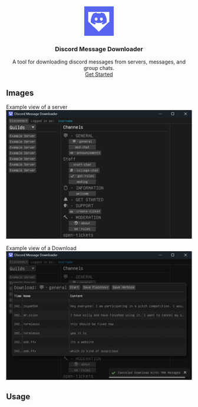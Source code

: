 

<br />
<div align="center">
  <a href="hhttps://github.com/AugustUu/discord_message_downloader">
    <img src="assets/icon.png" alt="Logo" width="80" height="80">
  </a>

  <h3 align="center">Discord Message Downloader</h3>

  <p align="center">
    A tool for downloading discord messages from servers, messages, and group chats.
    <br />
    <a href="#usage">Get Started</a>
  </p>
</div>

## Images
Example view of a server
![Product Name Screen Shot][example_server]

Example view of a Download
![Product Name Screen Shot][example_download]

## Usage


[example_server]: assets/example_server.png
[example_download]: assets/example_download.png
